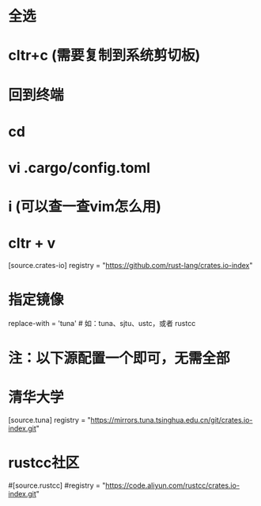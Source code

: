 # 全选
# cltr+c (需要复制到系统剪切板)
# 回到终端
# cd
# vi .cargo/config.toml
# i (可以查一查vim怎么用)
# cltr + v
[source.crates-io]
registry = "https://github.com/rust-lang/crates.io-index"
# 指定镜像
replace-with = 'tuna' # 如：tuna、sjtu、ustc，或者 rustcc

# 注：以下源配置一个即可，无需全部


# 清华大学
[source.tuna]
registry = "https://mirrors.tuna.tsinghua.edu.cn/git/crates.io-index.git"

# rustcc社区
#[source.rustcc]
#registry = "https://code.aliyun.com/rustcc/crates.io-index.git"

